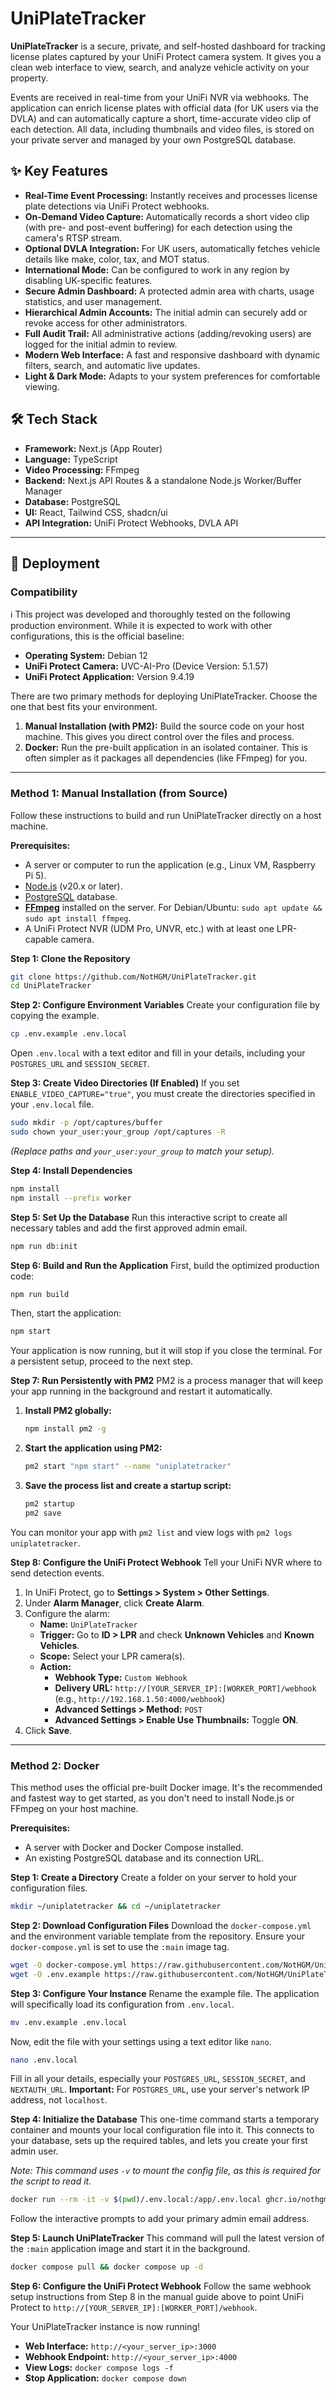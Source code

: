 # UniPlateTracker

**UniPlateTracker** is a secure, private, and self-hosted dashboard for tracking license plates captured by your UniFi Protect camera system. It gives you a clean web interface to view, search, and analyze vehicle activity on your property.

Events are received in real-time from your UniFi NVR via webhooks. The application can enrich license plates with official data (for UK users via the DVLA) and can automatically capture a short, time-accurate video clip of each detection. All data, including thumbnails and video files, is stored on your private server and managed by your own PostgreSQL database.

## ✨ Key Features

-   **Real-Time Event Processing:** Instantly receives and processes license plate detections via UniFi Protect webhooks.
-   **On-Demand Video Capture:** Automatically records a short video clip (with pre- and post-event buffering) for each detection using the camera's RTSP stream.
-   **Optional DVLA Integration:** For UK users, automatically fetches vehicle details like make, color, tax, and MOT status.
-   **International Mode:** Can be configured to work in any region by disabling UK-specific features.
-   **Secure Admin Dashboard:** A protected admin area with charts, usage statistics, and user management.
-   **Hierarchical Admin Accounts:** The initial admin can securely add or revoke access for other administrators.
-   **Full Audit Trail:** All administrative actions (adding/revoking users) are logged for the initial admin to review.
-   **Modern Web Interface:** A fast and responsive dashboard with dynamic filters, search, and automatic live updates.
-   **Light & Dark Mode:** Adapts to your system preferences for comfortable viewing.

## 🛠️ Tech Stack

-   **Framework:** Next.js (App Router)
-   **Language:** TypeScript
-   **Video Processing:** FFmpeg
-   **Backend:** Next.js API Routes & a standalone Node.js Worker/Buffer Manager
-   **Database:** PostgreSQL
-   **UI:** React, Tailwind CSS, shadcn/ui
-   **API Integration:** UniFi Protect Webhooks, DVLA API

---

## 🚀 Deployment

### Compatibility
ℹ️ This project was developed and thoroughly tested on the following production environment. While it is expected to work with other configurations, this is the official baseline:
*   **Operating System:** Debian 12
*   **UniFi Protect Camera:** UVC-AI-Pro (Device Version: 5.1.57)
*   **UniFi Protect Application:** Version 9.4.19

There are two primary methods for deploying UniPlateTracker. Choose the one that best fits your environment.

1.  **Manual Installation (with PM2):** Build the source code on your host machine. This gives you direct control over the files and process.
2.  **Docker:** Run the pre-built application in an isolated container. This is often simpler as it packages all dependencies (like FFmpeg) for you.

---

### Method 1: Manual Installation (from Source)

Follow these instructions to build and run UniPlateTracker directly on a host machine.

**Prerequisites:**
*   A server or computer to run the application (e.g., Linux VM, Raspberry Pi 5).
*   [Node.js](https://nodejs.org/) (v20.x or later).
*   [PostgreSQL](https://www.postgresql.org/) database.
*   [**FFmpeg**](https://ffmpeg.org/download.html) installed on the server. For Debian/Ubuntu: `sudo apt update && sudo apt install ffmpeg`.
*   A UniFi Protect NVR (UDM Pro, UNVR, etc.) with at least one LPR-capable camera.

**Step 1: Clone the Repository**
```bash
git clone https://github.com/NotHGM/UniPlateTracker.git
cd UniPlateTracker
```

**Step 2: Configure Environment Variables**
Create your configuration file by copying the example.
```bash
cp .env.example .env.local
```
Open `.env.local` with a text editor and fill in your details, including your `POSTGRES_URL` and `SESSION_SECRET`.

**Step 3: Create Video Directories (If Enabled)**
If you set `ENABLE_VIDEO_CAPTURE="true"`, you must create the directories specified in your `.env.local` file.
```bash
sudo mkdir -p /opt/captures/buffer
sudo chown your_user:your_group /opt/captures -R
```
*(Replace paths and `your_user:your_group` to match your setup).*

**Step 4: Install Dependencies**
```bash
npm install
npm install --prefix worker
```

**Step 5: Set Up the Database**
Run this interactive script to create all necessary tables and add the first approved admin email.
```bash
npm run db:init
```

**Step 6: Build and Run the Application**
First, build the optimized production code:
```bash
npm run build
```
Then, start the application:
```bash
npm start
```
Your application is now running, but it will stop if you close the terminal. For a persistent setup, proceed to the next step.

**Step 7: Run Persistently with PM2**
PM2 is a process manager that will keep your app running in the background and restart it automatically.

1.  **Install PM2 globally:**
    ```bash
    npm install pm2 -g
    ```

2.  **Start the application using PM2:**
    ```bash
    pm2 start "npm start" --name "uniplatetracker"
    ```

3.  **Save the process list and create a startup script:**
    ```bash
    pm2 startup
    pm2 save
    ```
You can monitor your app with `pm2 list` and view logs with `pm2 logs uniplatetracker`.

**Step 8: Configure the UniFi Protect Webhook**
Tell your UniFi NVR where to send detection events.
1.  In UniFi Protect, go to **Settings > System > Other Settings**.
2.  Under **Alarm Manager**, click **Create Alarm**.
3.  Configure the alarm:
    *   **Name:** `UniPlateTracker`
    *   **Trigger:** Go to **ID > LPR** and check **Unknown Vehicles** and **Known Vehicles**.
    *   **Scope:** Select your LPR camera(s).
    *   **Action:**
        *   **Webhook Type:** `Custom Webhook`
        *   **Delivery URL:** `http://[YOUR_SERVER_IP]:[WORKER_PORT]/webhook` (e.g., `http://192.168.1.50:4000/webhook`)
        *   **Advanced Settings > Method:** `POST`
        *   **Advanced Settings > Enable Use Thumbnails:** Toggle **ON**.
4.  Click **Save**.
---

### Method 2: Docker

This method uses the official pre-built Docker image. It's the recommended and fastest way to get started, as you don't need to install Node.js or FFmpeg on your host machine.

**Prerequisites:**
*   A server with Docker and Docker Compose installed.
*   An existing PostgreSQL database and its connection URL.

**Step 1: Create a Directory**
Create a folder on your server to hold your configuration files.

```bash
mkdir ~/uniplatetracker && cd ~/uniplatetracker
```


**Step 2: Download Configuration Files**
Download the `docker-compose.yml` and the environment variable template from the repository. Ensure your `docker-compose.yml` is set to use the `:main` image tag.

```bash
wget -O docker-compose.yml https://raw.githubusercontent.com/NotHGM/UniPlateTracker/main/docker-compose.yml
wget -O .env.example https://raw.githubusercontent.com/NotHGM/UniPlateTracker/main/.env.example
```


**Step 3: Configure Your Instance**
Rename the example file. The application will specifically load its configuration from `.env.local`.

```bash
mv .env.example .env.local
```

Now, edit the file with your settings using a text editor like `nano`.

```bash
nano .env.local
```

Fill in all your details, especially your `POSTGRES_URL`, `SESSION_SECRET`, and `NEXTAUTH_URL`. **Important:** For `POSTGRES_URL`, use your server's network IP address, not `localhost`.

**Step 4: Initialize the Database**
This one-time command starts a temporary container and mounts your local configuration file into it. This connects to your database, sets up the required tables, and lets you create your first admin user.

*Note: This command uses `-v` to mount the config file, as this is required for the script to read it.*

```bash
docker run --rm -it -v $(pwd)/.env.local:/app/.env.local ghcr.io/nothgm/uniplatetracker:main npm run db:init
```

Follow the interactive prompts to add your primary admin email address.

**Step 5: Launch UniPlateTracker**
This command will pull the latest version of the `:main` application image and start it in the background.

```bash 
docker compose pull && docker compose up -d
```


**Step 6: Configure the UniFi Protect Webhook**
Follow the same webhook setup instructions from Step 8 in the manual guide above to point UniFi Protect to `http://[YOUR_SERVER_IP]:[WORKER_PORT]/webhook`.

Your UniPlateTracker instance is now running!
*   **Web Interface:** `http://<your_server_ip>:3000`
*   **Webhook Endpoint:** `http://<your_server_ip>:4000`
*   **View Logs:** `docker compose logs -f`
*   **Stop Application:** `docker compose down`